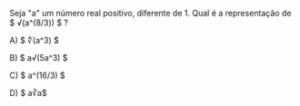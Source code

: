 Seja "a" um número real positivo, diferente de 1. Qual é a representação de $ √(a^(8/3)) $ ?

A) $ ∜(a^3) $

B) $ a√(5a^3) $

C) $ a^(16/3) $ 

D) $ a∛a$ 
